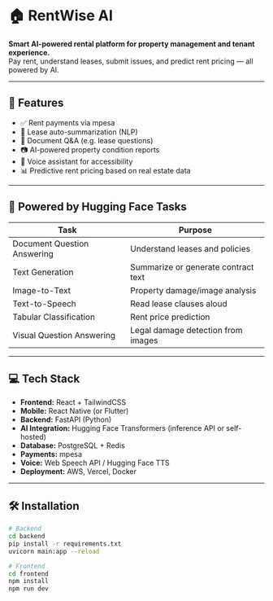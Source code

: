 # 🏠 RentWise AI

**Smart AI-powered rental platform for property management and tenant experience.**  
Pay rent, understand leases, submit issues, and predict rent pricing — all powered by AI.

---

## 🚀 Features

- ✅ Rent payments via mpesa
- 📝 Lease auto-summarization (NLP)
- 📄 Document Q&A (e.g. lease questions)
- 📷 AI-powered property condition reports
- 💬 Voice assistant for accessibility
- 📊 Predictive rent pricing based on real estate data

---

## 🤖 Powered by Hugging Face Tasks

| Task                         | Purpose                               |
|------------------------------|----------------------------------------|
| Document Question Answering  | Understand leases and policies         |
| Text Generation              | Summarize or generate contract text    |
| Image-to-Text                | Property damage/image analysis         |
| Text-to-Speech               | Read lease clauses aloud               |
| Tabular Classification       | Rent price prediction                  |
| Visual Question Answering    | Legal damage detection from images     |

---

## 💻 Tech Stack

- **Frontend:** React + TailwindCSS
- **Mobile:** React Native (or Flutter)
- **Backend:** FastAPI (Python)
- **AI Integration:** Hugging Face Transformers (inference API or self-hosted)
- **Database:** PostgreSQL + Redis
- **Payments:** mpesa
- **Voice:** Web Speech API / Hugging Face TTS
- **Deployment:** AWS, Vercel, Docker

---

## 🛠️ Installation

```bash
# Backend
cd backend
pip install -r requirements.txt
uvicorn main:app --reload

# Frontend
cd frontend
npm install
npm run dev

